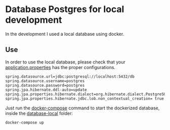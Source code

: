 # Database Postgres for local development
In the development I used a local database using docker. 

## Use
In order to use the local database, please check that your [application.properties](/backend/src/main/resources/application.properties) has the proper configurations.
```properties
spring.datasource.url=jdbc:postgresql://localhost:5432/db
spring.datasource.username=postgres
spring.datasource.password=postgres
spring.jpa.hibernate.ddl-auto=update
spring.jpa.properties.hibernate.dialect=org.hibernate.dialect.PostgreSQLDialect
spring.jpa.properties.hibernate.jdbc.lob.non_contextual_creation= true
```

Just run the [docker-compose](/database-local/docker-compose.yml) command to start the dockerized database, inside the [database-local](/database-local) folder:

```shell
docker-compose up
```